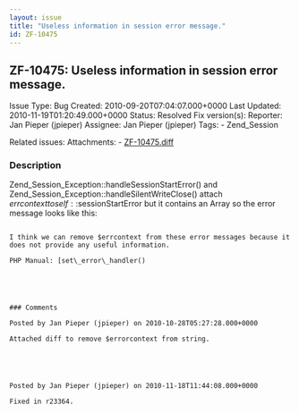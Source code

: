 ```yaml
---
layout: issue
title: "Useless information in session error message."
id: ZF-10475
---
```


ZF-10475: Useless information in session error message.
-------------------------------------------------------

 Issue Type: Bug Created: 2010-09-20T07:04:07.000+0000 Last Updated: 2010-11-19T01:20:49.000+0000 Status: Resolved Fix version(s): 
 Reporter:  Jan Pieper (jpieper)  Assignee:  Jan Pieper (jpieper)  Tags: - Zend\_Session
 
 Related issues: 
 Attachments: - [ZF-10475.diff](/issues/secure/attachment/13400/ZF-10475.diff)
 
### Description

Zend\_Session\_Exception::handleSessionStartError() and Zend\_Session\_Exception::handleSilentWriteClose() attach $errcontext to self::$sessionStartError but it contains an Array so the error message looks like this:

```

I think we can remove $errcontext from these error messages because it does not provide any useful information.

PHP Manual: [set\_error\_handler()

 

 

### Comments

Posted by Jan Pieper (jpieper) on 2010-10-28T05:27:28.000+0000

Attached diff to remove $errorcontext from string.

 

 

Posted by Jan Pieper (jpieper) on 2010-11-18T11:44:08.000+0000

Fixed in r23364.

 

 
